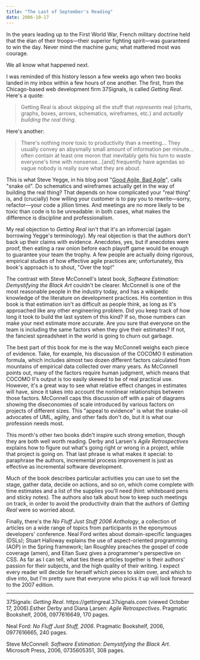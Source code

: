 ```yaml
---
title: "The Last of September's Reading"
date: 2006-10-17
---
```

In the years leading up to the First World War, French military doctrine held that the élan of their troops—their superior fighting spirit—was guaranteed to win the day.  Never mind the machine guns; what mattered most was courage.

We all know what happened next.

I was reminded of this history lesson a few weeks ago when two books landed in my inbox within a few hours of one another.  The first, from the Chicago-based web development firm 37Signals, is called <cite>Getting Real</cite>.  Here's a quote:
<blockquote>Getting Real is about skipping all the stuff that <em>represents</em> real (charts, graphs, boxes, arrows, schematics, wireframes, etc.) and <em>actually building the real thing</em>.</blockquote>
Here's another:
<blockquote>There's nothing more toxic to productivity than a meeting… They usually convey an abysmally small amount of information per minute…often contain at least one moron that inevitably gets his turn to waste everyone's time with nonsense…[and] frequently have agendas so vague nobody is really sure what they are about.</blockquote>
This is what Steve Yegge, in his blog post "<a href="http://steve-yegge.blogspot.com/2006/09/good-agile-bad-agile_27.html">Good Agile, Bad Agile</a>", calls "snake oil".  Do schematics and wireframes actually get in the way of building the real thing?  That depends on how complicated your "real thing" is, and (crucially) how willing your customer is to pay you to rewrite—sorry, refactor—your code a jillion times.  And meetings are no more likely to be toxic than code is to be unreadable: in both cases, what makes the difference is discipline and professionalism.

My real objection to <cite>Getting Real</cite> isn't that it's an infomercial (again borrowing Yegge's terminology).  My real objection is that the authors don't back up their claims with evidence. Anecdotes, yes, but if anecdotes were proof, then eating a raw onion before each playoff game would be enough to guarantee your team the trophy.  A few people are actually doing rigorous, empirical studies of how effective agile practices are; unfortunately, this book's approach is to shout, "Over the top!"

The contrast with Steve McConnell's latest book, <cite>Software Estimation: Demystifying the Black Art</cite> couldn't be clearer. McConnell is one of the most reasonable people in the industry today, and has a wikipedic knowledge of the literature on development practices.  His contention in this book is that estimation isn't as difficult as people think, as long as it's approached like any other engineering problem.  Did you keep track of how long it took to build the last system of this kind?  If so, those numbers can make your next estimate more accurate.  Are you sure that everyone on the team is including the same factors when they give their estimates?  If not, the fanciest spreadsheet in the world is going to churn out garbage.

The best part of this book for me is the way McConnell weighs each piece of evidence.  Take, for example, his discussion of the COCOMO II estimation formula, which includes almost two dozen different factors calculated from mountains of empirical data collected over many years. As McConnell points out, many of the factors require human judgment, which means that COCOMO II's output is too easily skewed to be of real practical use.  However, it's a great way to see what relative effect changes in estimates will have, since it takes into account the nonlinear relationships between those factors.  McConnell caps this discussion off with a pair of diagrams showing the diseconomies of scale introduced by various factors on projects of different sizes. This "appeal to evidence" is what the snake-oil advocates of UML, agility, and other fads don't do, but it is what our profession needs most.

This month's other two books didn't inspire such strong emotion, though they are both well worth reading.  Derby and Larsen's <cite>Agile Retrospectives</cite> explains how to figure out what's going right or wrong in a project, while that project is going on. That last phrase is what makes it special: to paraphrase the authors, incremental process improvement is just as effective as incremental software development.

Much of the book describes particular activities you can use to set the stage, gather data, decide on actions, and so on, which come complete with time estimates and a list of the supplies you'll need (hint: whiteboard pens and sticky notes).  The authors also talk about how to keep such meetings on track, in order to avoid the productivity drain that the authors of <cite>Getting Real</cite> were so worried about.

Finally, there's the <cite>No Fluff Just Stuff 2006 Anthology</cite>, a collection of articles on a wide range of topics from participants in the eponymous developers' conference.  Neal Ford writes about domain-specific languages (DSLs); Stuart Halloway explains the use of aspect-oriented programming (AOP) in the Spring framework; Ian Roughley preaches the gospel of code coverage (amen), and Eitan Suez gives a programmer's perspective on CSS.  As far as I can tell, what ties these articles together is their authors' passion for their subjects, and the high quality of their writing.  I expect every reader will decide for herself which pieces to skim over, and which to dive into, but I'm pretty sure that everyone who picks it up will look forward to the 2007 edition.

<hr />37Signals: <cite>Getting Real</cite>. https://gettingreal.37signals.com (viewed October 17, 2006).Esther Derby and Diana Larsen: <cite>Agile Retrospectives</cite>. Pragmatic Bookshelf, 2006, 0977616649, 170 pages.

Neal Ford: <cite>No Fluff Just Stuff, 2006</cite>.  Pragmatic Bookshelf, 2006, 0977616665, 240 pages.

Steve McConnell: <cite>Software Estimation: Demystifying the Black Art</cite>.  Microsoft Press, 2006, 0735605351, 308 pages.

